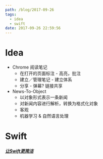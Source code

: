 ```yaml
---
path: /blog/2017-09-26
tags:
  - idea
  - swift
date: 2017-09-26 22:59:56
---
```



Idea
===
- Chrome 阅读笔记
    - 在打开的页面标注 - 高亮，批注
    - 建立／管理笔记 - 建立体系
    - 分享 - 弹幕? 链接共享
- News-To-Object
    - 以对象形式表示一条新闻
    - 对新闻内容进行解析，转换为格式化对象
    - 客观
    - 机器学习 & 自然语言处理

Swift
===
##### [让Swift更简洁](https://zhuanlan.zhihu.com/p/29448472?hmsr=toutiao.io&utm_medium=toutiao.io&utm_source=toutiao.io)


    